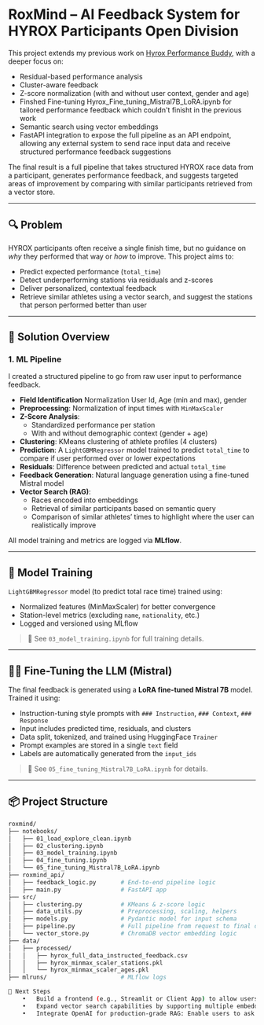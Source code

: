 # RoxMind – AI Feedback System for HYROX Participants Open Division

This project extends my previous work on [Hyrox Performance Buddy](https://github.com/syllerim/hyrox-performance-buddy), with a deeper focus on:
- Residual-based performance analysis
- Cluster-aware feedback
- Z-score normalization (with and without user context, gender and age)
- Finshed Fine-tuning Hyrox_Fine_tuning_Mistral7B_LoRA.ipynb for tailored performance feedback which couldn't finisht in the previous work
- Semantic search using vector embeddings
- FastAPI integration to expose the full pipeline as an API endpoint, allowing any external system to send race input data and receive structured performance feedback suggestions

The final result is a full pipeline that takes structured HYROX race data from a participant, generates performance feedback, and suggests targeted areas of improvement by comparing with similar participants retrieved from a vector store.

---

## 🔍 Problem

HYROX participants often receive a single finish time, but no guidance on *why* they performed that way or *how* to improve. This project aims to:
- Predict expected performance (`total_time`)
- Detect underperforming stations via residuals and z-scores
- Deliver personalized, contextual feedback
- Retrieve similar athletes using a vector search, and suggest the stations that person performed better than user

---

## 🚀 Solution Overview

### 1. **ML Pipeline**

I created a structured pipeline to go from raw user input to performance feedback.
- **Field Identification** Normalization User Id, Age (min and max), gender
- **Preprocessing**: Normalization of input times with `MinMaxScaler`
- **Z-Score Analysis**:
  - Standardized performance per station
  - With and without demographic context (gender + age)
- **Clustering**: KMeans clustering of athlete profiles (4 clusters)
- **Prediction**: A `LightGBMRegressor` model trained to predict `total_time` to compare if user performed over or lower expectations
- **Residuals**: Difference between predicted and actual `total_time`
- **Feedback Generation**: Natural language generation using a fine-tuned Mistral model
- **Vector Search (RAG)**:
  - Races encoded into embeddings
  - Retrieval of similar participants based on semantic query
  - Comparison of similar athletes’ times to highlight where the user can realistically improve

All model training and metrics are logged via **MLflow**.

---

## 🧠 Model Training

`LightGBMRegressor` model (to predict total race time) trained using:
- Normalized features (MinMaxScaler) for better convergence
- Station-level metrics (excluding `name`, `nationality`, etc.)
- Logged and versioned using MLflow

> 📌 See `03_model_training.ipynb` for full training details.

---

## ✍🏼 Fine-Tuning the LLM (Mistral)

The final feedback is generated using a **LoRA fine-tuned Mistral 7B** model. Trained it using:
- Instruction-tuning style prompts with `### Instruction`, `### Context`, `### Response`
- Input includes predicted time, residuals, and clusters
- Data split, tokenized, and trained using HuggingFace `Trainer`
- Prompt examples are stored in a single `text` field
- Labels are automatically generated from the `input_ids`

> 📌 See `05_fine_tuning_Mistral7B_LoRA.ipynb` for details.

---

## 📦 Project Structure

```bash
roxmind/
├── notebooks/
│   ├── 01_load_explore_clean.ipynb
│   ├── 02_clustering.ipynb
│   ├── 03_model_training.ipynb
│   ├── 04_fine_tuning.ipynb
│   └── 05_fine_tuning_Mistral7B_LoRA.ipynb
├── roxmind_api/
│   ├── feedback_logic.py       # End-to-end pipeline logic
│   ├── main.py                 # FastAPI app
├── src/
│   ├── clustering.py           # KMeans & z-score logic
│   ├── data_utils.py           # Preprocessing, scaling, helpers
│   ├── models.py               # Pydantic model for input schema
│   ├── pipeline.py             # Full pipeline from request to final df
│   └── vector_store.py         # ChromaDB vector embedding logic
├── data/
│   ├── processed/
│   │   ├── hyrox_full_data_instructed_feedback.csv
│   │   ├── hyrox_minmax_scaler_stations.pkl
│   │   └── hyrox_minmax_scaler_ages.pkl
├── mlruns/                     # MLflow logs

🚧 Next Steps
	•	Build a frontend (e.g., Streamlit or Client App) to allow users to input their race data and visualize feedback interactively.
	•	Expand vector search capabilities by supporting multiple embedding models or hybrid search strategies.
	•	Integrate OpenAI for production-grade RAG: Enable users to ask questions in natural language and leverage Retrieval-Augmented Generation (RAG) using OpenAI’s API for more dynamic, conversational feedback and insights.

